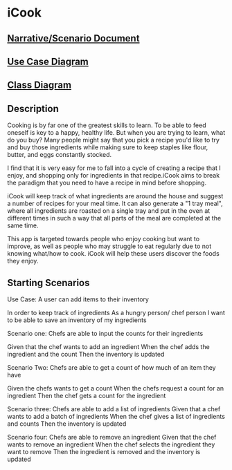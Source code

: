# iCook

## [Narrative/Scenario Document](https://docs.google.com/document/d/1HJ5ZsFQmdsHKm9AtFVYwepTwJpKF7xUP3W8LC2srMwQ/edit?usp=sharing)

## [Use Case Diagram](https://drive.google.com/file/d/1LZBEcqS1bdyG6T2xV3ET5O-zk6aS5TkT/view?usp=sharing)

## [Class Diagram](https://www.draw.io/#G1xZrD_i0tI43p2xnsMDsNeT6hNzWfNDYk)

## Description

Cooking is by far one of the greatest skills to learn. To be able to feed oneself is key to a happy, healthy life. But when you are trying to learn, what do you buy? Many people might say that you pick a recipe you'd like to try and buy those ingredients while making sure to keep staples like flour, butter, and eggs constantly stocked.

I find that it is very easy for me to fall into a cycle of creating a recipe that I enjoy, and shopping only for ingredients in that recipe.iCook aims to break the paradigm that you need to have a recipe in mind before shopping.

iCook will keep track of what ingredients are around the house and suggest a number of recipes for your meal time. It can also generate a "1 tray meal", where all ingredients are roasted on a single tray and put in the oven at different times in such a way that all parts of the meal
are completed at the same time.

This app is targeted towards people who enjoy cooking but want to improve, as well as people who may struggle to eat regularly due to not knowing what/how to cook.
iCook will help these users discover the foods they enjoy.

## Starting Scenarios
Use Case: A user can add items to their inventory

In order to keep track of ingredients 
As a hungry person/ chef person 
I want to be able to save an inventory of my ingredients 

Scenario one: 
Chefs are able to input the counts for their ingredients 

Given that the chef wants to add an ingredient 
When the chef adds the ingredient and the count 
Then the inventory  is updated 
 
Scenario Two:
Chefs  are able to get a count of how much of an item they have 

Given the chefs wants to get a count
When the chefs request a count for an ingredient
Then the chef gets a count for the ingredient

Scenario three: 
Chefs are able to add a list of ingredients
Given that a chef wants to add a batch of ingredients 
When the chef gives a list of ingredients and counts 
Then the inventory is updated  

Scenario four: 
Chefs are able to remove an ingredient 
Given that the chef wants to remove an ingredient 
When the chef selects the ingredient they want to remove 
Then the ingredient is removed and the inventory is updated 

